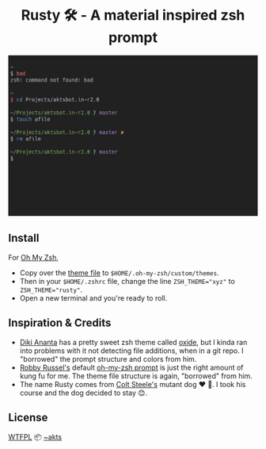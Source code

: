<h1 align="center">Rusty 🛠 - A material inspired zsh prompt</h1>

![rusty preview](previews/rusty-preview.png)

## Install

For [Oh My Zsh](https://github.com/robbyrussell/oh-my-zsh),

- Copy over the [theme file](rusty.zsh-theme) to `$HOME/.oh-my-zsh/custom/themes`.
- Then in your `$HOME/.zshrc` file, change the line `ZSH_THEME="xyz"` to `ZSH_THEME="rusty"`.
- Open a new terminal and you're ready to roll.

## Inspiration &amp; Credits

- [Diki Ananta](https://dikiaap.id/) has a pretty sweet zsh theme called [oxide](https://github.com/dikiaap/dotfiles/blob/master/.oh-my-zsh/themes/oxide.zsh-theme), but I kinda ran into problems with it not detecting file additions, when in a git repo. I "borrowed" the prompt structure and colors from him.
- [Robby Russel's](https://github.com/robbyrussell/) default [oh-my-zsh prompt](https://github.com/robbyrussell/oh-my-zsh/blob/master/themes/robbyrussell.zsh-theme) is just the right amount of kung fu for me. The theme file structure is again, "borrowed" from him.
- The name Rusty comes from [Colt Steele's](https://www.udemy.com/the-web-developer-bootcamp/) mutant dog ❤ 🐶. I took his course and the dog decided to stay 😊.

## License

[WTFPL](http://www.wtfpl.net/) 📦 [~akts](https://www.aktsbot.in/)

